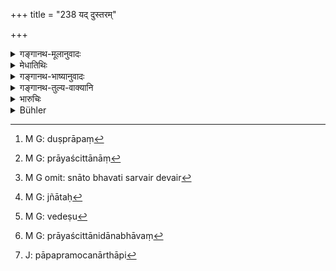 +++
title = "238 यद् दुस्तरम्"

+++

<details><summary>गङ्गानथ-मूलानुवादः</summary>

What is hard to traverse, what is hard to attain, what is hard to reach, and what is hard to do,—all this is accomplished by Austerity; as Austerity is irrepressible.—(238)
</details>

<details><summary>मेधातिथिः</summary>

दुःखेन यत् तीर्यते तद् **दुस्तरम्** । व्याधिनिमित्ता महत्य् आपत् । अतिबलेन शत्रूणां यद् उपरोधः । एतद् अपि तपस्विनां सुसाध्यम् । कृच्छ्रेण यत् प्राप्यते तद् **दुरापम्** आकाशगमनादि । **दुर्गं** मेघपृष्ठारोहणादि । **दुष्करम्** अभिशापवरदानादि, अन्यथा त्व् अकरणम् । यथा संवर्तस्यान्यदेवतासृष्टिः । **सर्वम्** एव **तपसा सिध्यति** । श्लोकत्रयेण संयोगपृथक्त्वाद् अभ्युदयार्थता कृच्छ्राणाम् उच्यते । 

- <u>ननु</u> च प्रायश्चित्तानां प्रकृतत्वात् कृच्छ्रस्तुतिस् तच्छेषतयैव न्याय्या, नाभ्युदयार्थिनो विधेयतया । न च दुस्तरादयो ऽर्थवादतया न संभवन्ति । एवंविधाः महान्तः कृच्छ्रा यद् दुस्तरम् अपि समुद्रादि तीर्यते । किं पुनर् पापं[^३६९] नापनोत्स्यते । 


[^३६९]:
     M G: duṣprāpaṃ

- <u>उच्यते</u> । गृह्यस्मृतिषु सामविधौ चाननुक्रम्यैव प्रायश्चित्तानि[^३७०] कृच्छ्रविधिः समाम्नातः । तत्र चानारभ्याधीतत्वाद् युक्तैव अभ्युदयार्थता । आह च "अथैतान् कृच्छ्रांश् चरित्वा सर्वेषु वेदेषु स्नातो भवति सर्वैर् देवैर्[^३७१] ज्ञातो भवति" (ग्ध् २६.२४) इति । "वेदेषु स्नातः"[^३७२] इत्य् अनेन नियमपूर्वकं वेदाध्ययनानुष्ठानाद् यत् फलं तत् सिद्धम् आह । यस् तु निष्फलो ग्रहणार्थो ऽध्ययनविधिः स एकवेदाध्ययनेनात्रापि संपद्यते । एवम् अनेकवेदाध्ययनं तु धर्मायैवेत्य् उक्तम् । "देवैर्[^३७३] ज्ञातः" इत्य् अनेनाशेषयागफलावाप्तिम् आह । यजमानो हि वेदैर् ज्ञायते । यो ह्य् अर्थवादतया संभवति, न प्रायश्चित्तैर् दानभावं[^३७४] गच्छद्भिः । इहापि स्वधर्मनिवृत्तिम् आशङ्कमानेन "ब्राह्मणस्य तपो ज्ञानम्" (म्ध् ११.२३५) इति यद् उक्तं तद् अभ्युदयार्थत्वे संभवति । न प्रायश्चित्तानि पापप्रमोचनार्थानि काम्यानि फलसाधनानि, तत्र भिन्नविषयत्वात् कुतः प्रायश्चित्तैर् निवृत्तिर् आशङ्क्यते । अभ्युदयार्थत्वे तु कृच्छ्राणाम् अन्येषां च कर्मणां तुल्यत्वाद् युक्ता निवृत्त्याशङ्का । तथा "महापतकिनश् च" (म्ध् ११.२३९) इति पापप्रमोचनार्थे ऽपि[^३७५] चोद्यते **यद् दुस्तरम्** इत्यादिना अभ्युदयार्थतेति भिन्ने एव ते वाक्ये । तेन च प्रकरणस्य बाधो युक्त एव । तथा च द्वैपायनमुनिप्रभृतयः "तपःप्रभावाद् बुद्धीर् विचित्रास् ता वक्ष्यन्ते" । तस्मात् सर्वफलानि तपांसि । न च यथा सर्वार्थान्य् अपि वैदिकानि कर्माणि नियतफलानि "सर्वेभ्यो दर्शपूर्णमासौ सर्वेभ्यो ज्योतिष्टोमः" इत्यधिकारात् तत्र सर्वत्र यान्य् एव वेदे स्वर्गादीनि फलानि श्रुतानि तदपेक्षयैव सर्वार्थता न तु ऋध्यतिशयातिभोगेनैवम् इति । किं तर्हि, **यद् दुस्तरम्** इत्यादि यथा निदर्शितम् ॥ ११.२३८ ॥


[^३७५]:
     J: pāpapramocanārthāpi


[^३७४]:
     M G: prāyaścittānidānabhāvaṃ


[^३७३]:
     M G: vedeṣu


[^३७२]:
     M G: jñātaḥ


[^३७१]:
     M G omit: snāto bhavati sarvair devair


[^३७०]:
     M G: prāyaścittānāṃ
</details>

<details><summary>गङ्गानथ-भाष्यानुवादः</summary>

‘*Hard to traverse*’— that which can be traversed with difficulty;
*e.g*., some great trouble due to illness, or to attack by a powerful
enemy. All this is easily met by ascetics.

‘*Hard to attain*’— that which is got with difficulty; *e.g*., the power to fly in the sky and so forth.

‘*Hard to reach*’—*e.g*., riding on the back of clouds and so forth.

‘*Hard to do*’—*e.g*., the granting of boons and pronouncing of curses; the reversing of these; as for instance Saṃvarta created another set of divine beings.

All this is accomplished by Austerity.

These three verses describe the fact that the *Kṛcchra* penances are conducive to all kinds of prosperity and advancement

“Inasmuch as the injunction of expiations forms the subject-matter of the present context, any praises bestowed upon *Kṛcchra* must be taken as supplementary to that injunction; and it would not be right to take them as actually enjoining the penance itself as leading to prosperity. Nor is it impossible to take the present verse as a purely commendatory declamation,—the sense being—‘the Kṛcchra penances are so very effective that what is hard to traverse, such as the ocean and the like, become traversed by their means, wherefore then could they not wipe off sins?”

Our answer to this is as follows:—In the *Gṛhyasūtras* and the
*Sāmavidhāna*, we find the *Kṛcchra* enjoined without reference to
expiation; so that: since such injunctions of the penance are not in the wake of any other enjoined act, the penance can certainly be taken as leading to prosperity and advancement. It has also been declared that—‘Having performed these *Kṛcchra* penances, one becomes accomplished in all Vedas, and becomes recognised by all the gods.’ (*Gautama*, 20. 24). What is meant by ‘becoming accomplished in the Vedas’ is that the performer obtains that reward which is obtainable by the proper study, according to prescribed rules, of the Veda. This injunction that we have of the study of Veda, without reference to rewards, becomes fulfilled by the study of even a single Veda; so that when several Vedas are studied, this can only be regarded as bringing about special *merit*. The expression ‘becomes recognised by all the gods’ means that he obtains the results obtainable from the performance of all the sacrifices; if is only when a man performs sacrifices that he becomes ‘recognised by the gods,’ and not by performing *expiations*, which partake of the nature of *gifts* (not sacrifices). Further, what has been said in the present work in connection with the statement that ‘for the Brāhmaṇa, Austerity is knowledge’ (236),—which was suspected of implying the omission by the Brāhmaṇa of all his duties,—is possible only if the penance in question be regarded as conducive to prosperity and advancement. As for expiations, they are meant to remove sins; they are not of the nature of acts performed for the attainment of desirable results; so that the scope of the two sets of acts being different, how could anything said in regard to expiations be suspected of leading to the omission of duties? If, on the other hand, the Kṛcchra penances were conducive to prosperity and advancement, they would stand on the same footing as other acts tending to the same end; and it would be natural to suspect the omission of these latter. Thus we conclude that while the next verse speaks of these penances as destructive of sins, the present one speaks of them as conducive to prosperity and advancement; and these two sentences stand apart from each other; and it is only light that what is asserted by means of the ‘sentences’ should set aside what is only indicated by the context, it is in this sense that we have the following declaration of Dvaipāyana and other sages—‘By the force of Austerities, powerful intellect and other excellences are acquired.’

From all this it follows that Austerities are conducive to all kinds of desirable results. In the case of the Vedic rituals, though it has been declared that ‘the *Darśapūrṇamāsa* sacrifices are conducive to *all results*, the *Jyotiṣṭoma* is conducive *to all results*,’ yet, from the very nature of persons undertaking the performance of these rites, the term ‘all’ in this declaration is taken as standing only *for all those results that have been declared as following from these sacrifices*, and not actually *all* results in the literal sense of the term. But in the case in question it is not so; what is said in the present verse has to be taken as literally true.—(238)
</details>

<details><summary>गङ्गानथ-तुल्य-वाक्यानि</summary>

**(verses 11.234-244)  
**

See Comparative notes for [Verse
11.234].
</details>

<details><summary>भारुचिः</summary>

ग्रहनक्षत्रवैषम्यनिमित्ता आपद् **दुस्तरा** । **दुरापं** चान्तर्धानावेशाकाशगमनाद्यैश्वर्यजीवितैव । **दुर्गं** च यद् दुरार्छं (?) स्वर्गादि । **यच् च दुष्करं** कृत्स्नसमुद्रपानमृतसंजीवनाद्य् अगस्त्यजमदग्निप्रभृतीनां तत् सर्वं तपसा शक्यम् इति । सेयम् उक्तस्य सामर्थ्येन प्रायश्चित्ततपःस्तुतिर् एव प्रकरणसामर्थ्याद् विज्ञेया । येन ॥ ११.२३५–२३६ ॥
</details>

<details><summary>Bühler</summary>

239	Whatever is hard to be traversed, whatever is hard to be attained, whatever is hard to be reached, whatever is hard to be performed, all (this) may be accomplished by austerities; for austerity (possesses a power) which it is difficult to surpass.
</details>

